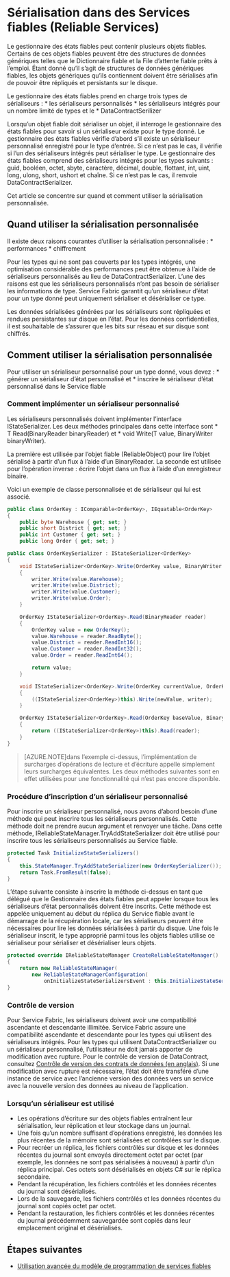 <properties
   pageTitle="Sérialisation de Service fiable | Microsoft Azure"
   description="Documentation conceptuelle relative à la sérialisation d’un service fiable Service Fabric"
   services="service-fabric"
   documentationCenter=".net"
   authors="mcoskun"
   manager="timlt"
   editor="subramar,jessebenson,tyadam"/>

<tags
   ms.service="service-fabric"
   ms.devlang="dotnet"
   ms.topic="article"
   ms.tgt_pltfrm="na"
   ms.workload="na"
   ms.date="11/18/2015"
   ms.author="mcoskun"/>

# Sérialisation dans des Services fiables (Reliable Services)
Le gestionnaire des états fiables peut contenir plusieurs objets fiables. Certains de ces objets fiables peuvent être des structures de données génériques telles que le Dictionnaire fiable et la File d’attente fiable prêts à l’emploi. Étant donné qu’il s’agit de structures de données génériques fiables, les objets génériques qu’ils contiennent doivent être sérialisés afin de pouvoir être répliqués et persistants sur le disque.

Le gestionnaire des états fiables prend en charge trois types de sérialiseurs : * les sérialiseurs personnalisés * les sérialiseurs intégrés pour un nombre limité de types et le * DataContractSerilizer

Lorsqu’un objet fiable doit sérialiser un objet, il interroge le gestionnaire des états fiables pour savoir si un sérialiseur existe pour le type donné. Le gestionnaire des états fiables vérifie d’abord s’il existe un sérialiseur personnalisé enregistré pour le type d’entrée. Si ce n’est pas le cas, il vérifie si l’un des sérialiseurs intégrés peut sérialiser le type. Le gestionnaire des états fiables comprend des sérialiseurs intégrés pour les types suivants : guid, booléen, octet, sbyte, caractère, décimal, double, flottant, int, uint, long, ulong, short, ushort et chaîne. Si ce n’est pas le cas, il renvoie DataContractSerializer.

Cet article se concentre sur quand et comment utiliser la sérialisation personnalisée.

## Quand utiliser la sérialisation personnalisée
Il existe deux raisons courantes d’utiliser la sérialisation personnalisée : * performances * chiffrement

Pour les types qui ne sont pas couverts par les types intégrés, une optimisation considérable des performances peut être obtenue à l’aide de sérialiseurs personnalisés au lieu de DataContractSerializer. L’une des raisons est que les sérialiseurs personnalisés n’ont pas besoin de sérialiser les informations de type. Service Fabric garantit qu’un sérialiseur d’état pour un type donné peut uniquement sérialiser et désérialiser ce type.

Les données sérialisées générées par les sérialiseurs sont répliquées et rendues persistantes sur disque en l’état. Pour les données confidentielles, il est souhaitable de s’assurer que les bits sur réseau et sur disque sont chiffrés.

## Comment utiliser la sérialisation personnalisée
Pour utiliser un sérialiseur personnalisé pour un type donné, vous devez : * générer un sérialiseur d’état personnalisé et * inscrire le sérialiseur d’état personnalisé dans le Service fiable

### Comment implémenter un sérialiseur personnalisé
Les sérialiseurs personnalisés doivent implémenter l’interface IStateSerializer<T>. Les deux méthodes principales dans cette interface sont * T Read(BinaryReader binaryReader) et * void Write(T value, BinaryWriter binaryWriter).

La première est utilisée par l’objet fiable (ReliableObject) pour lire l’objet sérialisé à partir d’un flux à l’aide d’un BinaryReader. La seconde est utilisée pour l’opération inverse : écrire l’objet dans un flux à l’aide d’un enregistreur binaire.

Voici un exemple de classe personnalisée et de sérialiseur qui lui est associé.

```C#
public class OrderKey : IComparable<OrderKey>, IEquatable<OrderKey>
{
    public byte Warehouse { get; set; }
    public short District { get; set; }
    public int Customer { get; set; }
    public long Order { get; set; }
```

```C#
public class OrderKeySerializer : IStateSerializer<OrderKey>
{
    void IStateSerializer<OrderKey>.Write(OrderKey value, BinaryWriter writer)
    {
        writer.Write(value.Warehouse);
        writer.Write(value.District);
        writer.Write(value.Customer);
        writer.Write(value.Order);
    }

    OrderKey IStateSerializer<OrderKey>.Read(BinaryReader reader)
    {
        OrderKey value = new OrderKey();
        value.Warehouse = reader.ReadByte();
        value.District = reader.ReadInt16();
        value.Customer = reader.ReadInt32();
        value.Order = reader.ReadInt64();

        return value;
    }

    void IStateSerializer<OrderKey>.Write(OrderKey currentValue, OrderKey newValue, BinaryWriter writer)
    {
        ((IStateSerializer<OrderKey>)this).Write(newValue, writer);
    }

    OrderKey IStateSerializer<OrderKey>.Read(OrderKey baseValue, BinaryReader reader)
    {
        return ((IStateSerializer<OrderKey>)this).Read(reader);
    }
}
```
>[AZURE.NOTE]dans l’exemple ci-dessus, l’implémentation de surcharges d’opérations de lecture et d’écriture appelle simplement leurs surcharges équivalentes. Les deux méthodes suivantes sont en effet utilisées pour une fonctionnalité qui n’est pas encore disponible.

### Procédure d’inscription d’un sérialiseur personnalisé
Pour inscrire un sérialiseur personnalisé, nous avons d’abord besoin d’une méthode qui peut inscrire tous les sérialiseurs personnalisés. Cette méthode doit ne prendre aucun argument et renvoyer une tâche. Dans cette méthode, IReliableStateManager.TryAddStateSerializer<T> doit être utilisé pour inscrire tous les sérialiseurs personnalisés au Service fiable.

```C#
protected Task InitializeStateSerializers()
{
    this.StateManager.TryAddStateSerializer(new OrderKeySerializer());
    return Task.FromResult(false);
}
```

L’étape suivante consiste à inscrire la méthode ci-dessus en tant que délégué que le Gestionnaire des états fiables peut appeler lorsque tous les sérialiseurs d’état personnalisés doivent être inscrits. Cette méthode est appelée uniquement au début du réplica du Service fiable avant le démarrage de la récupération locale, car les sérialiseurs peuvent être nécessaires pour lire les données sérialisées à partir du disque. Une fois le sérialiseur inscrit, le type approprié parmi tous les objets fiables utilise ce sérialiseur pour sérialiser et désérialiser leurs objets.

```C#
protected override IReliableStateManager CreateReliableStateManager()
{
    return new ReliableStateManager(
        new ReliableStateManagerConfiguration(
            onInitializeStateSerializersEvent : this.InitializeStateSerializers));
}
```
### Contrôle de version
Pour Service Fabric, les sérialiseurs doivent avoir une compatibilité ascendante et descendante illimitée. Service Fabric assure une compatibilité ascendante et descendante pour les types qui utilisent des sérialiseurs intégrés. Pour les types qui utilisent DataContractSerializer ou un sérialiseur personnalisé, l’utilisateur ne doit jamais apporter de modification avec rupture. Pour le contrôle de version de DataContract, consultez [Contrôle de version des contrats de données (en anglais)](https://msdn.microsoft.com/library/ms731138.aspx). Si une modification avec rupture est nécessaire, l’état doit être transféré d’une instance de service avec l’ancienne version des données vers un service avec la nouvelle version des données au niveau de l’application.

### Lorsqu’un sérialiseur est utilisé
 * Les opérations d’écriture sur des objets fiables entraînent leur sérialisation, leur réplication et leur stockage dans un journal.
 * Une fois qu’un nombre suffisant d’opérations enregistré, les données les plus récentes de la mémoire sont sérialisées et contrôlées sur le disque.
 * Pour recréer un réplica, les fichiers contrôlés sur disque et les données récentes du journal sont envoyés directement octet par octet (par exemple, les données ne sont pas sérialisées à nouveau) à partir d’un réplica principal. Ces octets sont désérialisés en objets C# sur le réplica secondaire.
 * Pendant la récupération, les fichiers contrôlés et les données récentes du journal sont désérialisés.
 * Lors de la sauvegarde, les fichiers contrôlés et les données récentes du journal sont copiés octet par octet.
 * Pendant la restauration, les fichiers contrôlés et les données récentes du journal précédemment sauvegardée sont copiés dans leur emplacement original et désérialisés.

## Étapes suivantes
 * [Utilisation avancée du modèle de programmation de services fiables](service-fabric-reliable-services-advanced-usage.md)

<!---HONumber=AcomDC_1203_2015-->